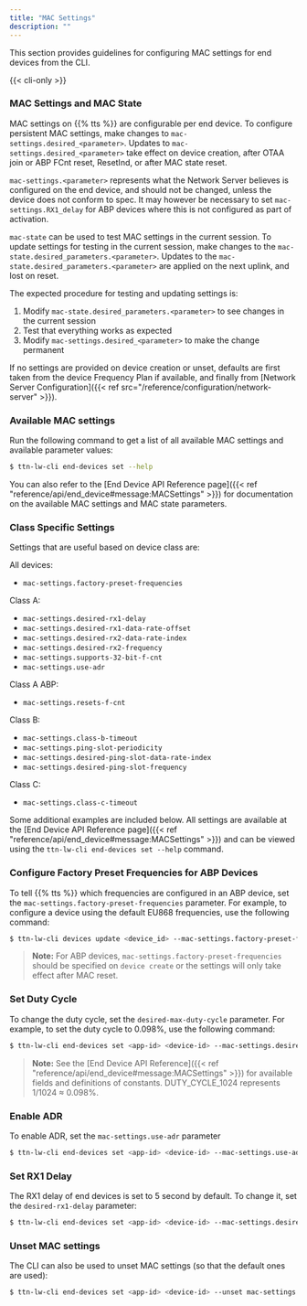```yaml
---
title: "MAC Settings"
description: ""
---
```


This section provides guidelines for configuring MAC settings for end devices from the CLI.

<!--more-->

{{< cli-only >}}

### MAC Settings and MAC State

MAC settings on {{% tts %}} are configurable per end device. To configure persistent MAC settings, make changes to `mac-settings.desired_<parameter>`. Updates to `mac-settings.desired_<parameter>` take effect on device creation, after OTAA join or ABP FCnt reset, ResetInd, or after MAC state reset.

`mac-settings.<parameter>` represents what the Network Server believes is configured on the end device, and should not be changed, unless the device does not conform to spec. It may however be necessary to set `mac-settings.RX1_delay` for ABP devices where this is not configured as part of activation.

`mac-state` can be used to test MAC settings in the current session. To update settings for testing in the current session, make changes to the `mac-state.desired_parameters.<parameter>`. Updates to the `mac-state.desired_parameters.<parameter>` are applied on the next uplink, and lost on reset.

The expected procedure for testing and updating settings is:

1. Modify `mac-state.desired_parameters.<parameter>` to see changes in the current session
2. Test that everything works as expected
3. Modify `mac-settings.desired_<parameter>` to make the change permanent

If no settings are provided on device creation or unset, defaults are first taken from the device Frequency Plan if available, and finally from [Network Server Configuration]({{< ref src="/reference/configuration/network-server" >}}).

### Available MAC settings

Run the following command to get a list of all available MAC settings and available parameter values:

```bash
$ ttn-lw-cli end-devices set --help
```

You can also refer to the [End Device API Reference page]({{< ref "reference/api/end_device#message:MACSettings" >}}) for documentation on the available MAC settings and MAC state parameters.

### Class Specific Settings

Settings that are useful based on device class are:

All devices:

- `mac-settings.factory-preset-frequencies`

Class A:

- `mac-settings.desired-rx1-delay`
- `mac-settings.desired-rx1-data-rate-offset`
- `mac-settings.desired-rx2-data-rate-index`
- `mac-settings.desired-rx2-frequency`
- `mac-settings.supports-32-bit-f-cnt`
- `mac-settings.use-adr`

Class A ABP:

- `mac-settings.resets-f-cnt`

Class B:

- `mac-settings.class-b-timeout`
- `mac-settings.ping-slot-periodicity`
- `mac-settings.desired-ping-slot-data-rate-index`
- `mac-settings.desired-ping-slot-frequency`

Class C:

- `mac-settings.class-c-timeout`

Some additional examples are included below. All settings are available at the [End Device API Reference page]({{< ref "reference/api/end_device#message:MACSettings" >}}) and can be viewed using the `ttn-lw-cli end-devices set --help` command.

### Configure Factory Preset Frequencies for ABP Devices

To tell {{% tts %}} which frequencies are configured in an ABP device, set the `mac-settings.factory-preset-frequencies` parameter. For example, to configure a device using the default EU868 frequencies, use the following command:

```bash
$ ttn-lw-cli devices update <device_id> --mac-settings.factory-preset-frequencies 868100000,868300000,868500000,867100000,867300000,867500000,867700000,867900000
```

>**Note:** For ABP devices, `mac-settings.factory-preset-frequencies` should be specified on `device create` or the settings will only take effect after MAC reset.

### Set Duty Cycle

To change the duty cycle, set the `desired-max-duty-cycle` parameter. For example, to set the duty cycle to 0.098%, use the following command:

```bash
$ ttn-lw-cli end-devices set <app-id> <device-id> --mac-settings.desired-max-duty-cycle DUTY_CYCLE_1024
```

>**Note:** See the [End Device API Reference]({{< ref "reference/api/end_device#message:MACSettings" >}}) for available fields and definitions of constants. DUTY_CYCLE_1024 represents 1/1024 ≈ 0.098%.

### Enable ADR

To enable ADR, set the `mac-settings.use-adr` parameter

```bash
$ ttn-lw-cli end-devices set <app-id> <device-id> --mac-settings.use-adr true 
```

### Set RX1 Delay

The RX1 delay of end devices is set to 5 second by default. To change it, set the `desired-rx1-delay` parameter:

```bash
$ ttn-lw-cli end-devices set <app-id> <device-id> --mac-settings.desired-rx1-delay RX_DELAY_5
```

### Unset MAC settings

The CLI can also be used to unset MAC settings (so that the default ones are used):

```bash
$ ttn-lw-cli end-devices set <app-id> <device-id> --unset mac-settings.rx1-delay
```
